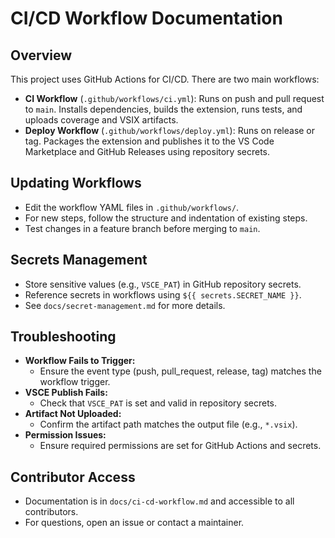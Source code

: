 # CI/CD Workflow Documentation

## Overview

This project uses GitHub Actions for CI/CD. There are two main workflows:

- **CI Workflow** (`.github/workflows/ci.yml`): Runs on push and pull request to `main`. Installs dependencies, builds the extension, runs tests, and uploads coverage and VSIX artifacts.
- **Deploy Workflow** (`.github/workflows/deploy.yml`): Runs on release or tag. Packages the extension and publishes it to the VS Code Marketplace and GitHub Releases using repository secrets.

## Updating Workflows

- Edit the workflow YAML files in `.github/workflows/`.
- For new steps, follow the structure and indentation of existing steps.
- Test changes in a feature branch before merging to `main`.

## Secrets Management

- Store sensitive values (e.g., `VSCE_PAT`) in GitHub repository secrets.
- Reference secrets in workflows using `${{ secrets.SECRET_NAME }}`.
- See `docs/secret-management.md` for more details.

## Troubleshooting

- **Workflow Fails to Trigger:**
  - Ensure the event type (push, pull_request, release, tag) matches the workflow trigger.
- **VSCE Publish Fails:**
  - Check that `VSCE_PAT` is set and valid in repository secrets.
- **Artifact Not Uploaded:**
  - Confirm the artifact path matches the output file (e.g., `*.vsix`).
- **Permission Issues:**
  - Ensure required permissions are set for GitHub Actions and secrets.

## Contributor Access

- Documentation is in `docs/ci-cd-workflow.md` and accessible to all contributors.
- For questions, open an issue or contact a maintainer.
